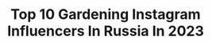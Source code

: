---
title: Top 10 Gardening Instagram Influencers In Russia In 2023
description: >-
  Find top gardening Instagram influencers in Russia in 2023. Most popular hashtags: #gardening #garden #mygarden #flowers.
platform: Instagram
hits: 14
text_top: Identify the top-rated Instagram profiles on inBeat.
text_bottom: Our database has 14 Instagram influencers like this in Russia for you to pitch.
profiles:
  - username: "lisa_i_sad"
    fullname: >-
      Лиса и Сад
    bio: >-
      Елизавета. О саде и о жизни. Саженцы из моего сада здесь @lisa_katalog Навигация по темам здесь #лиса_навигация
    location: "Russia"
    followers: 14513
    engagement: 523
    commentsToLikes: 0.092110
    id: ck136dyx060qy0i19gmhe9cg0
    verified: false
    hashtags: "#jardin, #gardening, #landscape, #snow"
  - username: "pinacolada_garden"
    fullname: >-
      🌸🌾  Сад Юлии Матвейчук 🌸🌾
    bio: >-
      Ландшафтный дизайнер🌲🌾 Сад своими руками 🙌🏻 Страничка о моём саде, стрижке растений и уходе 👩🏻‍🌾 Обо мне и моей семье 👨‍👩‍👧‍👦 Минск, Беларусь
    location: "Russia"
    followers: 30523
    engagement: 474
    commentsToLikes: 0.034499
    id: ckapb29p3yayp0i78z6wsgxdk
    verified: false
    hashtags: "#pinacolada, #garden, #gardenlife, #spirea"
  - username: "fuchsi_ya"
    fullname: >-
      Julia
    bio: >-
      Расскажу все о фуксиях Учусь выращивать розы Путешествую 💓🇹🇭🇬🇪 32 страны Here to inspire and be inspired
    location: "Russia"
    followers: 7440
    engagement: 859
    commentsToLikes: 0.026712
    id: ck14hlt30ayns0i199myfhpxy
    verified: false
    hashtags: "#fiori, #fuchsimania, #mygarden, #yakushi"
  - username: "landshaft.design"
    fullname: >-
      ЛАНДШАФТНЫЙ ДИЗАЙН▪︎ДАЧА▪︎САД
    bio: >-
      🔝Первый блог в России о ландшафте и саде 🇷🇺 🏡 Садовые кресла @kreslo_relax Профессиональные услуги по озеленению ⬇️
    location: "Russia"
    followers: 413275
    engagement: 162
    commentsToLikes: 0.012264
    id: ck15uajmem83n0i19updcp14r
    verified: false
    hashtags: ""
  - username: "richardbloomphoto"
    fullname: >-
      Richard Bloom
    bio: >-
      Award winning international garden photographer.
    location: "Russia"
    followers: 11738
    engagement: 827
    commentsToLikes: 0.020646
    id: ck5zwne9r6flw0i14udxz3xd0
    verified: false
    hashtags: "#gardenlove, #gardenphoto, #winter, #artofvisuals"
  - username: "marharytabertosh"
    fullname: >-
      Marharyta Bertosh
    bio: >-
      💌Massi & Melly Mom 👚👕 💌Housewife in Action 👱🏽‍♀️®️ @chica_mkup 👄 #marharytacooks #marharytatravels 💌Pug #misspeppa🐽 💌ex CCL 🛳⚓️♥️🇺🇸 💌ex Au-pair 🇩🇪
    location: "Russia"
    followers: 7734
    engagement: 612
    commentsToLikes: 0.154531
    id: ck6u3zjek0sy10j716sn2wqqv
    verified: false
    hashtags: "#marharytacooks, #dipriz, #baranovichi, #naturalcosmetics"
  - username: "julia_raduga_"
    fullname: >-
      🌺дом в цветах🌺руки из плеч🌺
    bio: >-
      🌺Юлия 🌺коллекционирую сортовые пеларгонии 🌺магазин @pelargoni_garden_tula 🌺выращиваю свой неповторимый сад 🌺делюсь идеями декора дома и сада
    location: "Russia"
    followers: 44316
    engagement: 586
    commentsToLikes: 0.156650
    id: ck15uap1am8tw0i19baqoslyj
    verified: false
    hashtags: "#pelargonium, #geranio, #geranium, #pelargonia"
  - username: "sultanova_sad"
    fullname: >-
      Людмила (Мой Сад)
    bio: >-
      Загородная жизнь, огород🍐🍎🍅, дача, сад, цветы🌷🌹🥀🌺. Люблю свой дом🏡, свою семью👨‍👩‍👦‍👦, в людях ценю - порядочность😉.
    location: "Russia"
    followers: 29094
    engagement: 521
    commentsToLikes: 0.050321
    id: ck134ra68xtap0i191737dxon
    verified: false
    hashtags: "#flowerstagram, #beautiful, #rose, #garden"
  - username: "karina.chernykh_"
    fullname: >-
      Студия Танцев МТВ Шахты
    bio: >-
      😍 Карина Ч. Реклама, сотрудничество 💃Танцор, хореограф, артист @mtvdancestudio 🐶Будни моего пса 🌈Разноцветная жизнь
    location: "Russia"
    followers: 12053
    engagement: 370
    commentsToLikes: 0.053939
    id: ck5ziwzshgj5r0i14bltduonk
    verified: false
    hashtags: "#follow, #shakhty, #blogging, #yellow"
  - username: "samodelkicreates"
    fullname: >-
      DIY Creates | САМОДЕЛКИ
    bio: >-
      🔽 Самоделки которые удивляют 🤔 🔽 Новое видео каждый день 📽️ 🔽 Присоединяйтесь 👍🔥 🔽 DIY Creates videos 😍 🔽 Subscribe 👍
    location: "Russia"
    followers: 200629
    engagement: 61
    commentsToLikes: 0.004961
    id: ck13crfue1sx70i19smjrct7i
    verified: false
    hashtags: "#welders, #diys, #engineeringlife, #hack"
---
